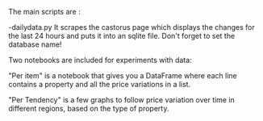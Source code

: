 The main scripts are :

-dailydata.py
It scrapes the castorus page which displays the changes for the last 24 hours and puts it into an sqlite file. Don't forget to set the database name!

Two notebooks are included for experiments with data:

"Per item" is a notebook that gives you a DataFrame where each line contains a property and all the price variations in a list.

"Per Tendency"  is a few graphs to follow price variation over time in different regions, based on the type of property.

